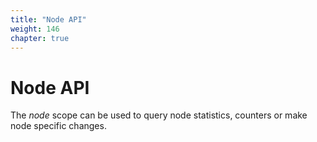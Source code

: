 ```yaml
---
title: "Node API"
weight: 146
chapter: true
---
```


# Node API

The *node* scope can be used to query node statistics, counters or make
node specific changes.
